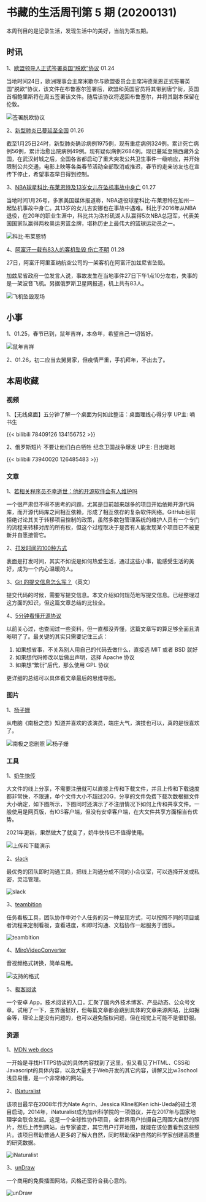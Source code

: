 # 书藏的生活周刊第 5 期 (20200131)


本周刊目的是记录生活，发现生活中的美好，当前为第五期。

## 时讯

1、[欧盟领导人正式签署英国“脱欧”协议](https://www.bbc.com/news/world-europe-51234625) 01.24

当地时间24日，欧洲理事会主席米歇尔与欧盟委员会主席冯德莱恩正式签署英国“脱欧”协议，该文件在布鲁塞尔签署后，欧盟和英国官员将其带到唐宁街，英国首相鲍里斯将在周五签署该文件。随后该协议将返回布鲁塞尔，并将其副本保留在伦敦。

![签署脱欧协议](https://picped-1301226557.cos.ap-beijing.myqcloud.com/ZK_20200131_英国脱欧.jpg)

2、[新型肺炎已蔓延至全国](http://m.news.cctv.com/2020/01/26/ARTIUWwycJim0vRcNNypIEYh200126.shtml) 01.26

截至1月25日24时，新型肺炎确诊病例1975例，现有重症病例324例。累计死亡病例56例，累计治愈出院病例49例。现有疑似病例2684例。现已蔓延至除西藏外全国，在武汉封城之后，全国各省都启动了重大突发公共卫生事件一级响应，并开始限制公共交通，电影上映等各类春节活动全部取消或推迟，春节的走亲访友也在宣传下停止，希望事态早日得到控制。

3、[NBA球星科比·布莱恩特及13岁女儿在坠机事故中身亡](http://m.news.cctv.com/2020/01/27/ARTIVm8hmHAjHkoq8iZJZuX4200127.shtml) 01.27

当地时间1月26号，多家美国媒体报道称，NBA退役球星科比·布莱恩特在加州一起坠机事故中身亡。其13岁的女儿吉安娜也在事故中遇难。科比于2016年从NBA退役，在20年的职业生涯中，科比共为洛杉矶湖人队赢得5次NBA总冠军，代表美国国家队赢得两枚奥运男篮金牌，堪称历史上最伟大的篮球运动员之一。

![科比·布莱恩特](https://picped-1301226557.cos.ap-beijing.myqcloud.com/ZK_20200131_科比.jpg)

4、[阿富汗一载有83人的客机坠毁 伤亡不明](http://m.news.cctv.com/2020/01/27/ARTIgtMt3fSPAZfIo1pYsgtF200127.shtml) 01.28

27日，阿富汗阿里亚纳航空公司的一架客机在阿富汗加兹尼省坠毁。

加兹尼省政府一位发言人说，事故发生在当地事件27日下午1点10分左右，失事的是一架波音飞机。另据俄罗斯卫星网报道，机上共有83人。

![飞机坠毁现场](https://picped-1301226557.cos.ap-beijing.myqcloud.com/ZK_20200131_阿富汗飞机失事.jpg)

## 小事

1、01.25，春节已到，鼠年吉祥，本命年，希望自己一切皆好。

![鼠年吉祥](https://picped-1301226557.cos.ap-beijing.myqcloud.com/ZK_20200131_鼠年吉祥.jpg)

2、01.26，初二应当去舅舅家，但疫情严重，手机拜年，不出去了。

## 本周收藏

### 视频

1、【无线桌面】五分钟了解一个桌面为何如此整洁：桌面理线心得分享 UP主: 喃书生

{{< bilibili 78409126 134156752 >}}

2、俄罗斯短片 不要让他们白白牺牲 纪念卫国战争爆发 UP主: 日出昢昢

{{< bilibili 73940020 126485483 >}}

### 文章

1、[若相关程序员不幸逝世：他的开源软件会有人维护吗](https://m.ithome.com/html/333558.htm)

一个很严肃但不得不思考的问题，尤其是目前越来越多的项目开始依赖开源代码库，而开源代码库之间相互依赖，形成了相互依存的复杂软件网络。GitHub目前拒绝讨论其关于转移项目控制的政策，虽然多数包管理系统的维护人员有一个专门的流程来转移对库的所有权，但这个过程取决于是否有人能发现某个项目已不被更新并自愿接管它。

2、[打发时间的100种方式](https://m.weibo.cn/detail/4404872122688402)

表面是打发时间，其实不如说是如何热爱生活，通过这些小事，能感受生活的美好，成为一个内心温暖的人。

3、[Git 的提交信息怎么写？](https://nitayneeman.com/posts/understanding-semantic-commit-messages-using-git-and-angular/)（英文）

提交代码的时候，需要写提交信息。本文介绍如何规范地写提交信息。已经整理过这方面的知识，但这篇文章总结的比较全。

4、[5分钟看懂开源协议](https://juejin.im/post/5d655b965188257f2e7ab8f7)

以前关心过，也查阅过一些资料，但一直都没弄懂，这篇文章写的算足够全面且清晰明了了。最关键的其实只需要记住三点：

1. 如果想省事，不关系别人用自己的代码去做什么，直接选 MIT 或者 BSD 就好
2. 如果想代码修改以后做出声明，选择 Apache 协议
3. 如果想“繁衍”后代，那么使用 GPL 协议

更详细的总结可以具体看文章最后的思维导图。

### 图片

1、[杨子姗](https://www.weibo.com/yangzishan?from=feed&loc=nickname)

从电脑《南极之恋》知道并喜欢的该演员，端庄大气，演技也可以，真的是很喜欢了。

![南极之恋剧照](https://picped-1301226557.cos.ap-beijing.myqcloud.com/ZK_20200131_南极之恋剧照.jpg)
![杨子姗](https://picped-1301226557.cos.ap-beijing.myqcloud.com/ZK_20200131_杨子姗.jpg)

### 工具

1、[奶牛快传](https://cowtransfer.com/)

大文件的线上分享，不需要注册就可以直接上传和下载文件，并且上传和下载速度都非常快，不限速，单个文件大小不超过20G，分享的文件免费下载次数根据文件大小确定，如下图所示，下图同时还演示了不注册情况下如何上传和共享文件。一般使用是网页版，有IOS客户端，但没有安卓客户端，在大文件共享方面相当有优势。

2021年更新，果然做大了就变了，奶牛快传已不值得使用。

![上传和下载演示](https://picped-1301226557.cos.ap-beijing.myqcloud.com/ZK_20200131_奶牛快传.jpg)





2、[slack](https://slack.com/intl/en-cn/)

最优秀的团队即时沟通工具，把线上沟通分成不同的小会议室，可以选择开发或私密，灵活管理。

![slack](https://picped-1301226557.cos.ap-beijing.myqcloud.com/ZK_20200131_slack.jpg)

3、[teambition](https://www.teambition.com/)

任务看板工具，团队协作中对个人任务的另一种呈现方式，可以按照不同的项目或者流程来定制看板，查看进度，和即时沟通、文档协作一起服务于团队。

![teambition](https://picped-1301226557.cos.ap-beijing.myqcloud.com/ZK_20200131_teambition.jpg)

4、[MiroVideoConverter](http://www.mirovideoconverter.com/)

音视频格式转换，简单易用。

![支持的格式](https://picped-1301226557.cos.ap-beijing.myqcloud.com/ZK_20200131_格式转换.jpg)

5、[极客阅读](https://www.yuque.com/docs/share/74c8695f-d2ce-4dbd-aee1-b92be37ecdf4)

一个安卓 App，技术阅读的入口，汇聚了国内外技术博客、产品动态、公众号文章。试用了一下，主界面挺好，但每篇文章都会跳到具体的文章来源网站，比如掘金等，理论上是没有问题的，也可以避免版权问题，但在视觉上可能不是很舒服。

### 资源

1、[MDN web docs](https://developer.mozilla.org/zh-CN/)

一开始是寻找HTTPS协议的具体内容找到了这里，但又看见了HTML、CSS和Javascript的具体内容，以及大量关于Web开发的其它内容，讲解又比w3school浅显易懂，是一个非常棒的网站。

2、[iNaturalist](https://www.inaturalist.org/)

该项目最早在2008年作为Nate Agrin、Jessica Kline和Ken ichi-Ueda的硕士项目启动，2014年，iNaturalist成为加州科学院的一项倡议，并在2017年与国家地理学会联合发起。这是一个全球性协作项目，全世界用户拍摄自己周围大自然的照片，然后上传到网站，由专家鉴定，其它用户打开地图，就能在该位置看到这些照片。该项目帮助普通人更多的了解大自然，同时帮助保护自然的科学家创建高质量的研究数据。

![iNaturalist](https://picped-1301226557.cos.ap-beijing.myqcloud.com/ZK_20200131_iNaturalist.jpg)

3、[unDraw](https://undraw.co/illustrations)

一个商用的免费插图网站，风格还蛮符合我心意的。

![unDraw](https://picped-1301226557.cos.ap-beijing.myqcloud.com/ZK_20200131_unDraw.jpg)
